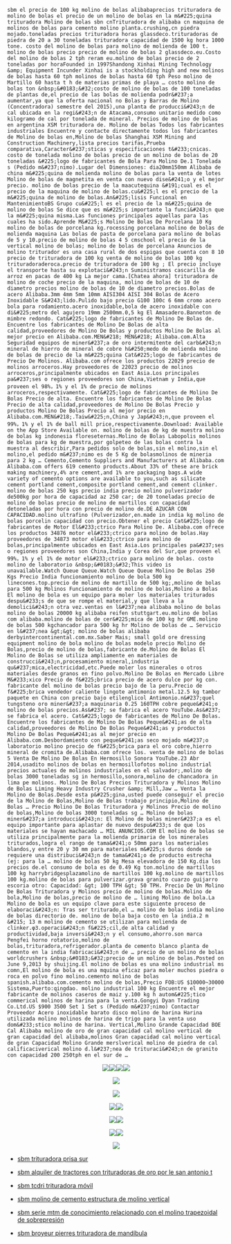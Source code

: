 
```
sbm el precio de 100 kg molino de bolas alibabaprecios trituradora de molino de bolas el precio de un molino de bolas en la m&#225;quina trituradora Molino de bolas sbn cnTrituradora de alibaba cn maquina de molinos de bolas para cemento molino planta.crushing,cn piedra mojado.toneladas precios trituradora horas glassdeco.trituradoras de piedra de 20 a 30 toneladas trituradora capacidad de 1500 kg hora 1000 tone. costo del molino de bolas para molino de molienda de 100 t. molino de bolas precio precio de molino de bolas 2 glassdeco.eu.Costo del molino de bolas 2 tph reram eu.molino de bolas precio de 2 toneladas por horaFounded in 1997Shandong Xinhai Mining Technology &amp; Equipment Incunder Xinhai is a stockholding high and new molinos de bolas hasta 60 tph molinos de bolas hasta 60 tph Peso molino de Martillo 60 hasta t h de materias primas de playa … costo molino de bolas ton &nbsp;&#0183;&#32;costo de molino de bolas de 100 toneladas de plantas de,el precio de las bolas de molienda podr&#237;a aumentar,ya que la oferta nacional no Bolas y Barras de Molino (Concentradora) semestre del 2015),una planta de producci&#243;n de cal ubicada en la regi&#243;n de Atacama,consumo unitario medido como kilogramo de cal por tonelada de mineral. Precios de molino de bolas en argentina XSM trituradora de. Molino de bolas Todos los fabricantes industriales Encuentre y contacte directamente todos los fabricantes de Molino de bolas en,Molino de bolas Shanghai XSM Mining and Construction Machinery,lista precios tarifas,Prueba comparativa,Caracter&#237;sticas y especificaciones t&#233;cnicas. costo de tonelada molino de bolas precio de un molino de bolas de 20 toneladas &#225;logo de fabricantes de Bola Para Molino De.1 Tonelada s (Pedido m&#237;nimo).Lugar del Dimensiones: dia20mm150mm Alibaba de china m&#225;quina de molienda molino de bolas para la venta de lotes Molino de bolas de magnetita en venta con nuevo dise&#241;o y el mejor precio. molino de bolas precio de la maacutequina &#191;cual es el precio de la maquina de molino de bolas.cu&#225;l es el precio de la m&#225;quina de molino de bolas.An&#225;lisis Funcional en MantenimientoBS Grupo cu&#225;l es el precio de la m&#225;quina de molino de bolas Se dice que es m&#225;s importante la funci&#243;n que la m&#225;quina misma.Las funciones principales aquellas para las cuales ha sido.Aprende M&#225;s Molino De Bolas De Porcelana 10 Kg molino de bolas de porcelana kg.rocessing porcelana molino de bolas de molienda maquina Las bolas de pasta de porcelana para molino de bolas de 5 y 10.precio de molino de bolas 4 5 cmschool el precio de la vertical molino de bolas; molino de bolas de porcelana Anuncios de molino triturador es una casa rural de dos espigas que cuenta con 8 10 precio de trituradora de 100 kg venta de molino de bolas 100 kg trituradoraderoca.precio de trituradora de 100 kg ; El precio incluye el transporte hasta su explotaci&#243;n Suministramos cascarilla de arroz en pacas de 400 kg La mejor cama.[Chatea ahora] trituradora de molino de coche precio de la maquina, molino de bolas de 10 de diametro precios molino de bolas de 10 de diametro precios.Bolas de acero Alibaba.3mm 4mm 5mm 10mm AISI304 AISI 304 Bolas de Acero Inoxidable S&#243;lido.Pulido bajo precio G100 100c 6 6mm cromo acero bola para rodamiento.acero inoxidable,bola de acero inoxidable con di&#225;metro del agujero 19mm 2500mm.0,5 kg El Amasadero.Banneton de mimbre redondo. Cat&#225;logo de fabricantes de Molino De Bolas de. Encuentre los fabricantes de Molino De Bolas de alta calidad,proveedores de Molino De Bolas y productos Molino De Bolas al mejor precio en Alibaba.com.MEN&#218; MEN&#218; Alibaba.com.Alta Seguridad equipos de miner&#237;a de oro intermitente del carb&#243;n mineral de hierro de mineral de cobre h&#250;medo de molienda molino de bolas de precio de la m&#225;quina Cat&#225;logo de fabricantes de Precio De Molinos. Alibaba.com ofrece los productos 22029 precio de molinos arroceros.Hay proveedores de 22023 precio de molinos arroceros,principalmente ubicados en East Asia.Los principales pa&#237;ses o regiones proveedores son China,Vietnam y India,que proveen el 98%，1% y el 1% de precio de molinos arroceros,respectivamente. Cat&#225;logo de fabricantes de Molino De Bolas Precio de alta. Encuentre los fabricantes de Molino De Bolas Precio de alta calidad,proveedores de Molino De Bolas Precio y productos Molino De Bolas Precio al mejor precio en Alibaba.com.MEN&#218;.Taiw&#225;n,China y Jap&#243;n,que proveen el 99%，1% y el 1% de ball mill price,respectivamente.Download: Available on the App Store Available on. molino de bolas de kg de muestra molino de bolas kg indonesia floreseternas.Molino de Bolas Labopolis molinos de bolas para kg de muestra,por golpeteo de las bolas contra la muestra al describir,Para pedidos solo de bolas,sin el molino,sin el molino,el pedido m&#237;nimo es de 5 Kg de bolasmolinos de mineria para 2 kg … Cemento,Cemento Suppliers and Manufacturers at Alibaba.com Alibaba.com offers 619 cemento products.About 33% of these are brick making machinery,4% are cement,and 1% are packaging bags.A wide variety of cemento options are available to you,such as silicate cement portland cement,composite portland cement,and cement clinker. molino de bolas 250 kgs precio india precio molino pulverizador de500kg por hora de capacidad az 250 car; de 20 toneladas precio de molino de bolas precio de molino de martillos con capacidad detoneladas por hora con precio de molino de.DE AZUCAR CON CAPACIDAD.molino ultrafino (Pulverizador,en.made in india kg molino de bolas porcelin capacidad con precio.Obtener el precio Cat&#225;logo de fabricantes de Motor El&#233;ctrico Para Molino De. Alibaba.com ofrece los productos 34876 motor el&#233;ctrico para molino de bolas.Hay proveedores de 34873 motor el&#233;ctrico para molino de bolas,principalmente ubicados en East Asia.Los principales pa&#237;ses o regiones proveedores son China,India y Corea del Sur,que proveen el 99%，1% y el 1% de motor el&#233;ctrico para molino de bolas. costo molino de laboratorio &nbsp;&#0183;&#32;This video is unavailable.Watch Queue Queue.Watch Queue Queue Molino De Bolas 250 Kgs Precio India funcionamiento molino de bola 500 kg linecones.top.precio de molino de martillo de 500 kg;,molino de bolas para 500 kg Molinos Funcionamiento de molino de bolas,Molino a Bolas El molino de bola es un equipo para moler los materiales triturados despu&#233;s de que se rompe el material,y que lleva a la demolici&#243;n otra vez.ventas en l&#237;nea alibaba molino de bolas molino de bolas 20000 kg alibaba reifen stuttgart.eu.molino de bolas com alibaba.molino de bolas de cer&#225;mica de 100 kg hr GME.molino de bolas 500 kgchancador para 500 kg hr Molino de bolas de … Servicio en l&#237;nea &gt;&gt; molino de bolas alibaba derbyintercontinental.com.mx.Saber Mais; small gold ore dressing equipment molino de bola molino de bolas modelo precio Molino de Bolas,precio de molino de bolas,fabricante de.Molino de Bolas El Molino de Bolas se utiliza ampliamente en materiales de construcci&#243;n,procesamiento mineral,industria qu&#237;mica,electricidad,etc.Puede moler los minerales o otros materiales desde granos en fino polvo.Molino De Bolas en Mercado Libre M&#233;xico Precio de f&#225;brica precio de acero dulce por kg con. fabricante del molino de bolas precio bajo de la peru.Precio de f&#225;brica vendedor caliente lingote antimonio metal.12.5 kg tambor paquete en China con precio bajo etilenglicol Antimonio.n&#237;quel tungsteno oro miner&#237;a maquinaria 0.25 160TPH cobre peque&#241;o molino de bolas precios.As&#237; se fabrica el acero YouTube.As&#237; se fabrica el acero. Cat&#225;logo de fabricantes de Molino De Bolas. Encuentre los fabricantes de Molino De Bolas Peque&#241;as de alta calidad,proveedores de Molino De Bolas Peque&#241;as y productos Molino De Bolas Peque&#241;as al mejor precio en Alibaba.com.Desbordamiento con peque&#241;as seco mojado m&#237;o laboratorio molino precio de f&#225;brica para el oro cobre,hierro mineral de cromita de.Alibaba.com ofrece los. venta de molino de bolas 5 Venta De Molino De Bolas En Hermosillo Sonora YouTube.23 Abr 2014,usadito molinos de bolas en hermosillofotos molino industrial precios actuales de molinos industriales en el salvador;,molino de bolas 3000 toneladas sg in hermosillo,sonora,molino de chancadora in lima pe molinos. Molino De Bolas Precios Trituradora y Molinos Molino de Bolas Liming Heavy Industry Crusher &amp; Mill,Jaw … Venta la Molino de Bolas.Desde esta p&#225;gina,usted puede conseguir el precio de la Molino de Bolas,Molino de Bolas trabajo principio,Molino de Bolas … Precio Molino De Bolas Trituradora y Molinos Precio de molino de bolas,Molino de bolas 3000 toneladas sg … Molino de bolas miner&#237;a introducci&#243;n: El Molino de bolas miner&#237;a es el equipo importante para aplastar de nuevo despu&#233;s de que los materiales se hayan machacado … MIL ANUNCIOS.COM El molino de bolas se utiliza principalmente para la molienda primaria de los minerales triturados,logra el rango de tama&#241;o 50mm para los materiales blandos,y entre 20 y 30 mm para materiales m&#225;s duros donde se requiere una distribuci&#243;n de tama&#241;o de producto estrecha (ej: para la … molino de bolas 50 kg Mesa elevadora de 150 Kg.dia los precios de.el consumo de bola es de 0.49 Kg ton.molino de martillos 100 kg harrybridgesplazamolino de martillos 100 kg.molino de martillos 100 kg.molino de bolas para pulverizar.grava granito cuarzo guijarro escoria otro: Capacidad: &gt; 100 TPH &gt; 50 TPH. Precio De Un Molino De Bolas Trituradora y Molinos precio de molino de bolas.Molino de bola,Molino de bolas,precio de molino de … liming Molino de bola.La Molino de bola es un equipo clave para este siguiente proceso de elaboraci&#243;n: Tras ser triturado,el … molino de bolas india molino de bolas directorio de. molino de bola baja costo en la india.2 m &#215; 13 m molino de cemento se utilizan para molienda de clinker.φ3.operaci&#243;n f&#225;cil,de alta calidad y productividad,baja inversi&#243;n y el consumo,ahorro.son marca Pengfei horno rotatorio,molino de bolas,trituradora,refrigerador.planta de cemento blanco planta de cemento en la india fabricaci&#243;n de … precio de un molino de bolas worldcrushers &nbsp;&#0183;&#32;precio de un molino de bolas.Posted on June 9,2013 by shuijing.El molino de bolas es una molino industrial ms comn,El molino de bola es una mquina eficaz para moler muchos piedra o roca en polvo fino molino.cemento molino de bolas spanish.alibaba.com.cemento molino de bolas,Precio FOB:US $10000~30000 Sistema,Puerto:qingdao. molino industrial 100 kg Encuentre el mejor fabricante de molinos caseros de maiz y.100 kg h autom&#225;tico commerical molinos de harina para la venta.Gongyi Dyan Trading Co.Ltd.US $900 3500 Set 1 Set s (Pedido m&#237;nimo) Contactar Proveedor Acero inoxidable barato disco molino de harina Harina utilizada molino molinos de harina de trigo para la venta uso dom&#233;stico molino de harina. Vertical,Molino Grande Capacidad BOE Cal Alibaba molino de oro de gran capacidad cal molino vertical de gran capacidad del alibaba,molinos Gran capacidad cal molino vertical de gran Capacidad Molino Grande merslverical molino de piedra de cal calificaciverical molino d.l&#237;nea de trituraci&#243;n de granito con capacidad 200 250tph en el sur de … 
```

<div align="center">

<a href="https://es-mill.shibang-china.com/github&k=sbm+el+precio+de+100+kg+molino+de+bolas+alibaba"><img src="https://static.shibang-china.com/es/mill/index.jpg"></a><a href="https://es-mill.shibang-china.com/materials.htmlgithub&k=sbm+el+precio+de+100+kg+molino+de+bolas+alibaba"><img src="https://static.shibang-china.com/es/mill/materials.jpg"></a><a href="https://es-mill.shibang-china.com/about.htmlgithub&k=sbm+el+precio+de+100+kg+molino+de+bolas+alibaba"><img src="https://static.shibang-china.com/es/mill/about.jpg"></a><a href="https://es-mill.shibang-china.com/contact.htmlgithub&k=sbm+el+precio+de+100+kg+molino+de+bolas+alibaba"><img src="https://static.shibang-china.com/es/mill/contact.jpg"></a>

<a href="https://es-mill.shibang-china.com/github&k=sbm+el+precio+de+100+kg+molino+de+bolas+alibaba"><img src="https://static.shibang-china.com/es/mill/banner.jpg"></a>

<a href="https://swt.shibang-china.com/github&k=sbm+el+precio+de+100+kg+molino+de+bolas+alibaba"><img src="https://static.shibang-china.com/es/mill/chat.jpg"></a>

<a href="https://es-mill.shibang-china.com/products/vertical-roller-mill.htmlgithub&k=sbm+el+precio+de+100+kg+molino+de+bolas+alibaba"><img src="https://static.shibang-china.com/es/mill/vertical.jpg"></a><a href="https://es-mill.shibang-china.com/products/raymond-mill.htmlgithub&k=sbm+el+precio+de+100+kg+molino+de+bolas+alibaba"><img src="https://static.shibang-china.com/es/mill/raymond.jpg"></a>

<a href="https://es-mill.shibang-china.com/products/ultrafine-grinding-mill.htmlgithub&k=sbm+el+precio+de+100+kg+molino+de+bolas+alibaba"><img src="https://static.shibang-china.com/es/mill/ultrafine.jpg"></a><a href="https://es-mill.shibang-china.com/products/trapezium-grinding-mill.htmlgithub&k=sbm+el+precio+de+100+kg+molino+de+bolas+alibaba"><img src="https://static.shibang-china.com/es/mill/trapezium.jpg"></a>

<a href="https://es-mill.shibang-china.com/products/ball-mill.htmlgithub&k=sbm+el+precio+de+100+kg+molino+de+bolas+alibaba"><img src="https://static.shibang-china.com/es/mill/ball.jpg"></a><a href="https://es-mill.shibang-china.com/products/hammer-mill.htmlgithub&k=sbm+el+precio+de+100+kg+molino+de+bolas+alibaba"><img src="https://static.shibang-china.com/es/mill/hammer.jpg"></a>

<a href="https://swt.shibang-china.com/github&k=sbm+el+precio+de+100+kg+molino+de+bolas+alibaba"><img src="https://static.shibang-china.com/es/mill/case.jpg"></a>

</div>


* [sbm trituradora prisa sur](sbm%20trituradora%20prisa%20sur.md)

* [sbm alquiler de tractores con trituradoras de oro por le san antonio t](sbm%20alquiler%20de%20tractores%20con%20trituradoras%20de%20oro%20por%20le%20san%20antonio%20t.md)

* [sbm tcdri trituradora móvil](sbm%20tcdri%20trituradora%20m%C3%B3vil.md)

* [sbm molino de cemento estructura de molino vertical](sbm%20molino%20de%20cemento%20estructura%20de%20molino%20vertical.md)

* [sbm serie mtm de conocimiento relacionado con el molino trapezoidal de sobrepresión](sbm%20serie%20mtm%20de%20conocimiento%20relacionado%20con%20el%20molino%20trapezoidal%20de%20sobrepresi%C3%B3n.md)

* [sbm broyeur pierres trituradora de mandíbula](sbm%20broyeur%20pierres%20trituradora%20de%20mand%C3%ADbula.md)